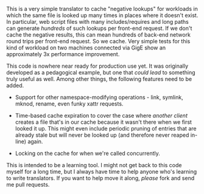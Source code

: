 This is a very simple translator to cache "negative lookups" for workloads in
which the same file is looked up many times in places where it doesn't exist.
In particular, web script files with many includes/requires and long paths can
generate *hundreds* of such lookups per front-end request.  If we don't cache
the negative results, this can mean hundreds of back-end network round trips
per front-end request.  So we cache.  Very simple tests for this kind of
workload on two machines connected via GigE show an approximately 3x
performance improvement.

This code is nowhere near ready for production use yet.  It was originally
developed as a pedagogical example, but one that *could lead* to something
truly useful as well.  Among other things, the following features need to be
added.

* Support for other namespace-modifying operations - link, symlink, mknod,
  rename, even funky xattr requests.

* Time-based cache expiration to cover the case where *another client* creates
  a file that's in our cache because it wasn't there when we first looked it
  up.  This might even include periodic pruning of entries that are already
  stale but will never be looked up (and therefore never reaped in-line) again.

* Locking on the cache for when we're called concurrently.

This is intended to be a learning tool.  I might not get back to this code
myself for a long time, but I always have time to help anyone who's learning to
write translators.  If you want to help move it along, *please* fork and send
me pull requests.
